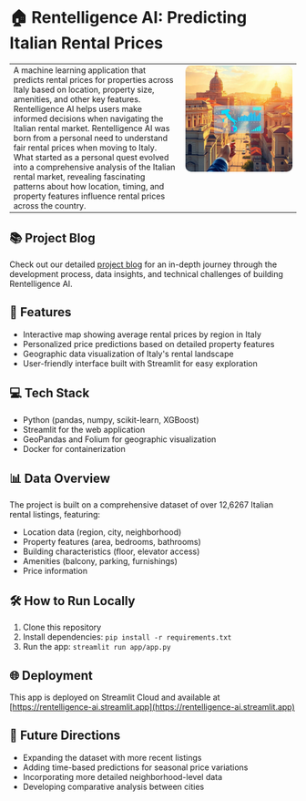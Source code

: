 # 🏠 Rentelligence AI: Predicting Italian Rental Prices

<table>
  <tr>
    <td style="vertical-align: top; width: 60%;">
      A machine learning application that predicts rental prices for properties across Italy based on location, property size, amenities, and other key features. Rentelligence AI helps users make informed decisions when navigating the Italian rental market. Rentelligence AI was born from a personal need to understand fair rental prices when moving to Italy. What started as a personal quest evolved into a comprehensive analysis of the Italian rental market, revealing fascinating patterns about how location, timing, and property features influence rental prices across the country.
    </td>
    <td style="vertical-align: top; width: 40%; text-align: center;">
      <img src="./images/header.jpg" alt="Italian Rental Market" width="2500px" style="border-radius: 10px; max-width: 100%;">
    </td>
  </tr>
</table>

## 📚 Project Blog

Check out our detailed [project blog](./blog.md) for an in-depth journey through the development process, data insights, and technical challenges of building Rentelligence AI.

## 🚀 Features

- Interactive map showing average rental prices by region in Italy
- Personalized price predictions based on detailed property features
- Geographic data visualization of Italy's rental landscape
- User-friendly interface built with Streamlit for easy exploration

## 💻 Tech Stack

- Python (pandas, numpy, scikit-learn, XGBoost)
- Streamlit for the web application
- GeoPandas and Folium for geographic visualization
- Docker for containerization

## 📊 Data Overview

The project is built on a comprehensive dataset of over 12,6267 Italian rental listings, featuring:
- Location data (region, city, neighborhood)
- Property features (area, bedrooms, bathrooms)
- Building characteristics (floor, elevator access)
- Amenities (balcony, parking, furnishings)
- Price information

## 🛠️ How to Run Locally

1. Clone this repository
2. Install dependencies: `pip install -r requirements.txt`
3. Run the app: `streamlit run app/app.py`

## 🌐 Deployment

This app is deployed on Streamlit Cloud and available at [https://rentelligence-ai.streamlit.app](https://rentelligence-ai.streamlit.app)

## 🔮 Future Directions

- Expanding the dataset with more recent listings
- Adding time-based predictions for seasonal price variations
- Incorporating more detailed neighborhood-level data
- Developing comparative analysis between cities


